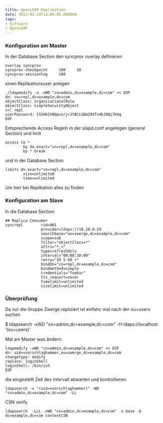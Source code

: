 ```yaml
---
title: OpenLDAP Replikation
date: 2013-02-24T14:04:05.000000
tags: 
- Software
- OpenLDAP
---
```



### Konfiguration am Master

In der Database Section den syncprov overlay definieren

    overlay syncprov
    syncprov-checkpoint     100     10
    syncprov-sessionlog     100

einen Replikationsuser anlegen

    ./ldapmodify -a -xWD "cn=admin,dc=example,dc=com" << EOF
    dn: cn=repl,dc=example,dc=com
    objectClass: organizationalRole
    objectClass: simpleSecurityObject
    cn: repl
    userPassword: {SSHA}hNQpve/j+JYBCLG8m29XTx4bJ0Qi7Kmq
    EOF

Entsprechende Access Regeln in der slapd.conf angelegen (general Section) und limit

    access to *
            by dn.exact="cn=repl,dc=example,dc=com"
            by * break

und in der Database Section

    limits dn.exact="cn=repl,dc=example,dc=com"
            size=unlimited
            time=unlimited

Um hier bei Replikation alles zu finden


### Konfiguration am Slave

In die Database Section:

    ## Replica Consumer
    syncrepl        rid=001
                    provider=ldaps://10.10.0.29
                    searchbase="ou=zwerge,dc=example,dc=com"
                    scope=sub
                    filter="objectClass=*"
                    attrs="*,+"
                    type=refreshOnly
                    interval="00:00:30:00"
                    retry="10 5 60 +"
                    binddn="cn=repl,dc=example,dc=com"
                    bindmethod=simple
                    credentials="foobar"
                    tls_reqcert=never
                    timelimit=unlimited
                    sizelimit=unlimited

### Überprüfung

Da nur die Gruppe Zwerge repliziert ist einfahc mal nach der ou=users suchen

$ ldapsearch -xWD "cn=admin,dc=example,dc=com" -H ldaps://localhost '(ou=users)'

Mal am Master was ändern:

    ldapmodify -xWD "cn=admin,dc=example,dc=com" << EOF
    dn: uid=vvorschlaghammer,ou=zwerge,dc=example,dc=com
    changetype: modify
    replace: loginShell
    loginShell: /bin/zsh
    EOF

die eingestellt Zeit des Intervall abwarten und kontrollieren:

    ldapsearch -x "(uid=vvorschlaghammer)" -WD "cn=admin,dc=example,dc=com" -LL

CSN verify

    ldapsearch  -LLL -xWD "cn=admin,dc=example,dc=com" -s base -b dc=example,dc=com contextCSN
